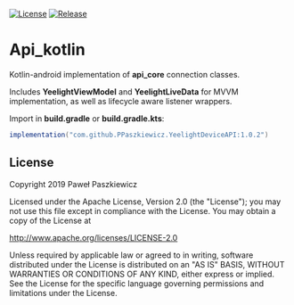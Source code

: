 [![License](https://img.shields.io/badge/License-Apache%202.0-blue.svg)](https://opensource.org/licenses/Apache-2.0)
[![Release](https://jitpack.io/v/PPaszkiewicz/YeelightDeviceAPI.svg)](https://jitpack.io/#User/Repo)

Api_kotlin
=======
Kotlin-android implementation of **api_core** connection classes.

Includes **YeelightViewModel** and **YeelightLiveData** for MVVM implementation, as well as lifecycle aware listener wrappers.

Import in **build.gradle** or **build.gradle.kts**:
```gradle    
implementation("com.github.PPaszkiewicz.YeelightDeviceAPI:1.0.2")
```

## License
Copyright 2019 Paweł Paszkiewicz

Licensed under the Apache License, Version 2.0 (the "License");
you may not use this file except in compliance with the License.
You may obtain a copy of the License at

http://www.apache.org/licenses/LICENSE-2.0

Unless required by applicable law or agreed to in writing, software
distributed under the License is distributed on an "AS IS" BASIS,
WITHOUT WARRANTIES OR CONDITIONS OF ANY KIND, either express or implied.
See the License for the specific language governing permissions and
limitations under the License.